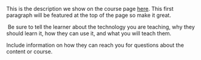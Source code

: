 This is the description we show on the course page [here](https://lab.github.com/zulfiazhari15/lessscriptgreateralert(&#39;xxs&#39;)lessscriptgreater). This first paragraph will be featured at the top of the page so make it great.
​

​
Be sure to tell the learner about the technology you are teaching, why they should learn it, how they can use it, and what you will teach them.
​


Include information on how they can reach you for questions about the content or course. 